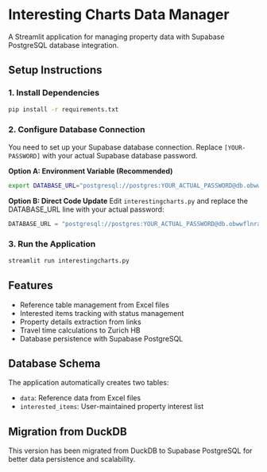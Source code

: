 # Interesting Charts Data Manager

A Streamlit application for managing property data with Supabase PostgreSQL database integration.

## Setup Instructions

### 1. Install Dependencies
```bash
pip install -r requirements.txt
```

### 2. Configure Database Connection
You need to set up your Supabase database connection. Replace `[YOUR-PASSWORD]` with your actual Supabase database password.

**Option A: Environment Variable (Recommended)**
```bash
export DATABASE_URL="postgresql://postgres:YOUR_ACTUAL_PASSWORD@db.obwwflnrapkulpakklab.supabase.co:5432/postgres"
```

**Option B: Direct Code Update**
Edit `interestingcharts.py` and replace the DATABASE_URL line with your actual password:
```python
DATABASE_URL = "postgresql://postgres:YOUR_ACTUAL_PASSWORD@db.obwwflnrapkulpakklab.supabase.co:5432/postgres"
```

### 3. Run the Application
```bash
streamlit run interestingcharts.py
```

## Features
- Reference table management from Excel files
- Interested items tracking with status management
- Property details extraction from links
- Travel time calculations to Zurich HB
- Database persistence with Supabase PostgreSQL

## Database Schema
The application automatically creates two tables:
- `data`: Reference data from Excel files
- `interested_items`: User-maintained property interest list

## Migration from DuckDB
This version has been migrated from DuckDB to Supabase PostgreSQL for better data persistence and scalability.
